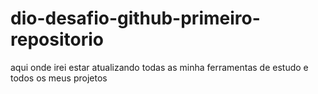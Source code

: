 # dio-desafio-github-primeiro-repositorio
aqui onde irei estar atualizando todas as minha ferramentas de estudo e todos os meus projetos
